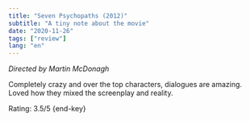 ```yaml
---
title: "Seven Psychopaths (2012)"
subtitle: "A tiny note about the movie"
date: "2020-11-26"
tags: ["review"]
lang: "en"
---
```


_Directed by Martin McDonagh_

Completely crazy and over the top characters, dialogues are amazing. Loved how they mixed the screenplay and reality.

Rating: 3.5/5 {end-key}
